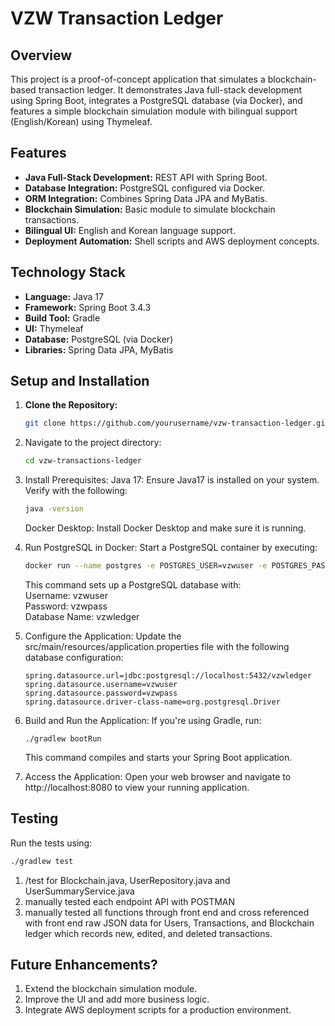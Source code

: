 # VZW Transaction Ledger

## Overview
This project is a proof-of-concept application that simulates a blockchain-based transaction ledger. It demonstrates Java full-stack development using Spring Boot, integrates a PostgreSQL database (via Docker), and features a simple blockchain simulation module with bilingual support (English/Korean) using Thymeleaf.

## Features
- **Java Full-Stack Development:** REST API with Spring Boot.
- **Database Integration:** PostgreSQL configured via Docker.
- **ORM Integration:** Combines Spring Data JPA and MyBatis.
- **Blockchain Simulation:** Basic module to simulate blockchain transactions.
- **Bilingual UI:** English and Korean language support.
- **Deployment Automation:** Shell scripts and AWS deployment concepts.

## Technology Stack
- **Language:** Java 17
- **Framework:** Spring Boot 3.4.3
- **Build Tool:** Gradle
- **UI:** Thymeleaf
- **Database:** PostgreSQL (via Docker)
- **Libraries:** Spring Data JPA, MyBatis

## Setup and Installation
1. **Clone the Repository:**
   ```bash
   git clone https://github.com/yourusername/vzw-transaction-ledger.git
2. Navigate to the project directory:
   ```bash
   cd vzw-transactions-ledger
3. Install Prerequisites:
    Java 17: Ensure Java17 is installed on your system. Verify with the following:
      ```bash
      java -version
      ``` 
      Docker Desktop:
      Install Docker Desktop and make sure it is running.    
4. Run PostgreSQL in Docker: Start a PostgreSQL container by executing:
      ```bash
      docker run --name postgres -e POSTGRES_USER=vzwuser -e POSTGRES_PASSWORD=vzwpass -e POSTGRES_DB=vzwledger -p 5432:5432 -d postgres
      ```
      This command sets up a PostgreSQL database with:  
        Username: vzwuser  
        Password: vzwpass  
        Database Name: vzwledger
5.  Configure the Application: Update the src/main/resources/application.properties file with the following database configuration:  
    ```
    spring.datasource.url=jdbc:postgresql://localhost:5432/vzwledger
    spring.datasource.username=vzwuser
    spring.datasource.password=vzwpass
    spring.datasource.driver-class-name=org.postgresql.Driver

    ```
6.  Build and Run the Application: If you're using Gradle, run:  
    ```
    ./gradlew bootRun
    ```
    This command compiles and starts your Spring Boot application.
    
7.  Access the Application: Open your web browser and navigate to http://localhost:8080 to view your running application.

## Testing  
Run the tests using:
``` bash
./gradlew test
```
1. /test for Blockchain.java, UserRepository.java and UserSummaryService.java
2. manually tested each endpoint API with POSTMAN
3. manually tested all functions through front end and cross referenced with front end raw JSON data for Users, Transactions, and Blockchain ledger which records new, edited, and deleted transactions.

## Future Enhancements?  
1. Extend the blockchain simulation module.
2. Improve the UI and add more business logic.
3. Integrate AWS deployment scripts for a production environment.
   
